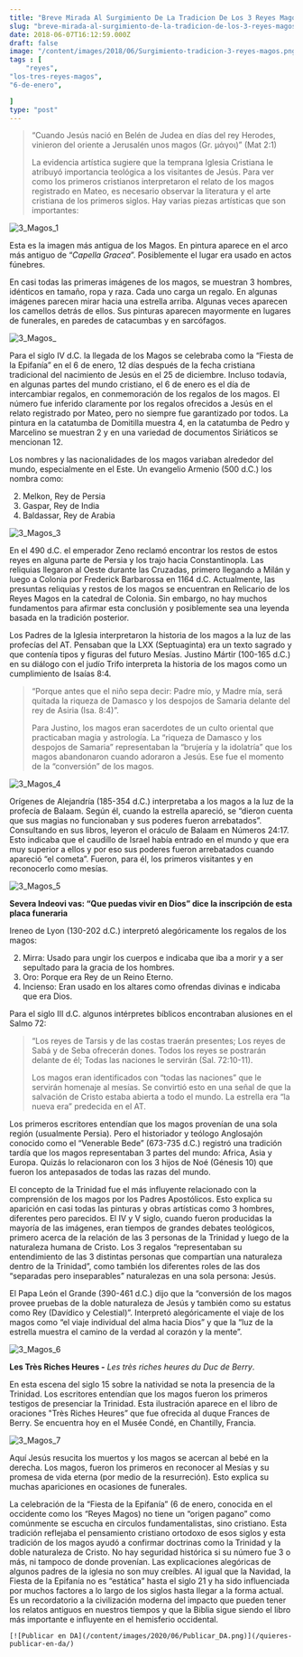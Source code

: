 ```yaml
---
title: "Breve Mirada Al Surgimiento De La Tradicion De Los 3 Reyes Magos"
slug: "breve-mirada-al-surgimiento-de-la-tradicion-de-los-3-reyes-magos"
date: 2018-06-07T16:12:59.000Z
draft: false
image: "/content/images/2018/06/Surgimiento-tradicion-3-reyes-magos.png"
tags : [
    "reyes",
"los-tres-reyes-magos",
"6-de-enero",

]
type: "post"
---
```


   
>  “Cuando Jesús nació en Belén de Judea en días del rey Herodes, vinieron del oriente a Jerusalén unos magos (Gr. μάγοι)” (Mat 2:1)
> 
>   La evidencia artística sugiere que la temprana Iglesia Cristiana le atribuyó importancia teológica a los visitantes de Jesús. Para ver como los primeros cristianos interpretaron el relato de los magos registrado en Mateo, es necesario observar la literatura y el arte cristiana de los primeros siglos. Hay varias piezas artísticas que son importantes:

 ![3_Magos_1](/content/images/2018/06/3_Magos_1.png)

 Esta es la imagen más antigua de los Magos. En pintura aparece en el arco más antiguo de “*Capella Gracea*”. Posiblemente el lugar era usado en actos fúnebres.

 En casi todas las primeras imágenes de los magos, se muestran 3 hombres, idénticos en tamaño, ropa y raza. Cada uno carga un regalo. En algunas imágenes parecen mirar hacia una estrella arriba. Algunas veces aparecen los camellos detrás de ellos. Sus pinturas aparecen mayormente en lugares de funerales, en paredes de catacumbas y en sarcófagos.

 ![3_Magos_](/content/images/2018/06/3_Magos_.png)

 Para el siglo IV d.C. la llegada de los Magos se celebraba como la “Fiesta de la Epifanía” en el 6 de enero, 12 días después de la fecha cristiana tradicional del nacimiento de Jesús en el 25 de diciembre. Incluso todavía, en algunas partes del mundo cristiano, el 6 de enero es el día de intercambiar regalos, en conmemoración de los regalos de los magos. El número fue inferido claramente por los regalos ofrecidos a Jesús en el relato registrado por Mateo, pero no siempre fue garantizado por todos. La pintura en la catatumba de Domitilla muestra 4, en la catatumba de Pedro y Marcelino se muestran 2 y en una variedad de documentos Siriáticos se mencionan 12.

 Los nombres y las nacionalidades de los magos variaban alrededor del mundo, especialmente en el Este. Un evangelio Armenio (500 d.C.) los nombra como:

 
 2. Melkon, Rey de Persia
 4. Gaspar, Rey de India
 6. Baldassar, Rey de Arabia
 
 ![3_Magos_3](/content/images/2018/06/3_Magos_3.png)

 En el 490 d.C. el emperador Zeno reclamó encontrar los restos de estos reyes en alguna parte de Persia y los trajo hacia Constantinopla. Las reliquias llegaron al Oeste durante las Cruzadas, primero llegando a Milán y luego a Colonia por Frederick Barbarossa en 1164 d.C. Actualmente, las presuntas reliquias y restos de los magos se encuentran en Relicario de los Reyes Magos en la catedral de Colonia. Sin embargo, no hay muchos fundamentos para afirmar esta conclusión y posiblemente sea una leyenda basada en la tradición posterior.

 Los Padres de la Iglesia interpretaron la historia de los magos a la luz de las profecías del AT. Pensaban que la LXX (Septuaginta) era un texto sagrado y que contenía tipos y figuras del futuro Mesías. Justino Mártir (100-165 d.C.) en su diálogo con el judío Trifo interpreta la historia de los magos como un cumplimiento de Isaías 8:4.

 
>  “Porque antes que el niño sepa decir: Padre mío, y Madre mía, será quitada la riqueza de Damasco y los despojos de Samaria delante del rey de Asiria (Isa. 8:4)”.
> 
>   Para Justino, los magos eran sacerdotes de un culto oriental que practicaban magia y astrología. La “riqueza de Damasco y los despojos de Samaria” representaban la “brujería y la idolatría” que los magos abandonaron cuando adoraron a Jesús. Ese fue el momento de la “conversión” de los magos.

 ![3_Magos_4](/content/images/2018/06/3_Magos_4.png)

 Orígenes de Alejandría (185-354 d.C.) interpretaba a los magos a la luz de la profecía de Balaam. Según él, cuando la estrella apareció, se “dieron cuenta que sus magias no funcionaban y sus poderes fueron arrebatados”. Consultando en sus libros, leyeron el oráculo de Balaam en Números 24:17. Esto indicaba que el caudillo de Israel había entrado en el mundo y que era muy superior a ellos y por eso sus poderes fueron arrebatados cuando apareció “el cometa”. Fueron, para él, los primeros visitantes y en reconocerlo como mesías.

 ![3_Magos_5](/content/images/2018/06/3_Magos_5.png)

 **Severa Indeovi vas: “Que puedas vivir en Dios” dice la inscripción de esta placa funeraria**

 Ireneo de Lyon (130-202 d.C.) interpretó alegóricamente los regalos de los magos:

 
 2. Mirra: Usado para ungir los cuerpos e indicaba que iba a morir y a ser sepultado para la gracia de los hombres.
 4. Oro: Porque era Rey de un Reino Eterno.
 6. Incienso: Eran usado en los altares como ofrendas divinas e indicaba que era Dios.
 
 Para el siglo III d.C. algunos intérpretes bíblicos encontraban alusiones en el Salmo 72:

 
>  “Los reyes de Tarsis y de las costas traerán presentes; Los reyes de Sabá y de Seba ofrecerán dones. Todos los reyes se postrarán delante de él; Todas las naciones le servirán (Sal. 72:10-11).
> 
>   Los magos eran identificados con “todas las naciones” que le servirán homenaje al mesías. Se convirtió esto en una señal de que la salvación de Cristo estaba abierta a todo el mundo. La estrella era “la nueva era” predecida en el AT.

 Los primeros escritores entendían que los magos provenían de una sola región (usualmente Persia). Pero el historiador y teólogo Anglosajón conocido como el “Venerable Bede” (673-735 d.C.) registró una tradición tardía que los magos representaban 3 partes del mundo: Africa, Asia y Europa. Quizás lo relacionaron con los 3 hijos de Noé (Génesis 10) que fueron los antepasados de todas las razas del mundo.

 El concepto de la Trinidad fue el más influyente relacionado con la comprensión de los magos por los Padres Apostólicos. Esto explica su aparición en casi todas las pinturas y obras artísticas como 3 hombres, diferentes pero parecidos. El IV y V siglo, cuando fueron producidas la mayoría de las imágenes, eran tiempos de grandes debates teológicos, primero acerca de la relación de las 3 personas de la Trinidad y luego de la naturaleza humana de Cristo. Los 3 regalos “representaban su entendimiento de las 3 distintas personas que compartían una naturaleza dentro de la Trinidad”, como también los diferentes roles de las dos “separadas pero inseparables” naturalezas en una sola persona: Jesús.

 El Papa León el Grande (390-461 d.C.) dijo que la “conversión de los magos provee pruebas de la doble naturaleza de Jesús y también como su estatus como Rey (Davídico y Celestial)”. Interpretó alegóricamente el viaje de los magos como “el viaje individual del alma hacia Dios” y que la “luz de la estrella muestra el camino de la verdad al corazón y la mente”.

 ![3_Magos_6](/content/images/2018/06/3_Magos_6.png)

 **Les Très Riches Heures -** *Les très riches heures du Duc de Berry*.

 En esta escena del siglo 15 sobre la natividad se nota la presencia de la Trinidad. Los escritores entendían que los magos fueron los primeros testigos de presenciar la Trinidad. Esta ilustración aparece en el libro de oraciones "Très Riches Heures” que fue ofrecida al duque Frances de Berry. Se encuentra hoy en el Musée Condé, en Chantilly, Francia.

 ![3_Magos_7](/content/images/2018/06/3_Magos_7.png)

 Aquí Jesús resucita los muertos y los magos se acercan al bebé en la derecha. Los magos, fueron los primeros en reconocer al Mesías y su promesa de vida eterna (por medio de la resurreción). Esto explica su muchas apariciones en ocasiones de funerales.

 La celebración de la “Fiesta de la Epifanía” (6 de enero, conocida en el occidente como los “Reyes Magos) no tiene un “origen pagano” como comúnmente se escucha en círculos fundamentalistas, sino cristiano. Esta tradición reflejaba el pensamiento cristiano ortodoxo de esos siglos y esta tradición de los magos ayudó a confirmar doctrinas como la Trinidad y la doble naturaleza de Cristo. No hay seguridad histórica si su número fue 3 o más, ni tampoco de donde provenían. Las explicaciones alegóricas de algunos padres de la iglesia no son muy creíbles. Al igual que la Navidad, la Fiesta de la Epifanía no es “estática” hasta el siglo 21 y ha sido influenciada por muchos factores a lo largo de los siglos hasta llegar a la forma actual. Es un recordatorio a la civilización moderna del impacto que pueden tener los relatos antiguos en nuestros tiempos y que la Biblia sigue siendo el libro más importante e influyente en el hemisferio occidental.

    [![Publicar en DA](/content/images/2020/06/Publicar_DA.png)](/quieres-publicar-en-da/) 